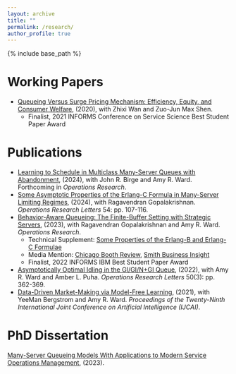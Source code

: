 ```yaml
---
layout: archive
title: ""
permalink: /research/
author_profile: true
---
```

{% include base_path %} 


# Working Papers
* [Queueing Versus Surge Pricing Mechanism: Efficiency, Equity, and Consumer Welfare](https://papers.ssrn.com/sol3/papers.cfm?abstract_id=3699134), (2020), with Zhixi Wan and Zuo-Jun Max Shen. 
   - Finalist, 2021 INFORMS Conference on Service Science Best Student Paper Award


# Publications 
* [Learning to Schedule in Multiclass Many-Server Queues with Abandonment](https://papers.ssrn.com/sol3/papers.cfm?abstract_id=4090021), (2024), with John R. Birge and Amy R. Ward. Forthcoming in *Operations Research*. 
* [Some Asymptotic Properties of the Erlang-C Formula in Many-Server Limiting Regimes](https://www.sciencedirect.com/science/article/pii/S016763772400052X), (2024), with Ragavendran Gopalakrishnan. *Operations Research Letters* 54: pp. 107-116.
* [Behavior-Aware Queueing: The Finite-Buffer Setting with Strategic Servers](https://pubsonline.informs.org/doi/10.1287/opre.2023.2487), (2023), with Ragavendran Gopalakrishnan and Amy R. Ward.  *Operations Research*.
   - Technical Supplement: [Some Properties of the Erlang-B and Erlang-C Formulae](https://papers.ssrn.com/abstract_id=4430477)
   - Media Mention: [Chicago Booth Review](https://www.chicagobooth.edu/review/secrets-wait-loss), [Smith Business Insight](https://smith.queensu.ca/insight/content/Customer-Wait-Times-Are-No-Idle-Concern.php)
   - Finalist, 2022 INFORMS IBM Best Student Paper Award
* [Asymptotically Optimal Idling in the GI/GI/N+GI Queue](https://www.sciencedirect.com/science/article/pii/S0167637722000530), (2022), with Amy R. Ward and Amber L. Puha. *Operations Research Letters* 50(3): pp. 362-369.
* [Data-Driven Market-Making via Model-Free Learning](https://www.ijcai.org/Proceedings/2020/0615.pdf), (2021), with YeeMan Bergstrom and Amy R. Ward. *Proceedings of the Twenty-Ninth International Joint Conference on Artificial Intelligence (IJCAI)*.

# PhD Dissertation
[Many-Server Queueing Models With Applications to Modern Service Operations Management](https://www.proquest.com/docview/2901404282/CDEAA1D0E7FA41DDPQ), (2023).
